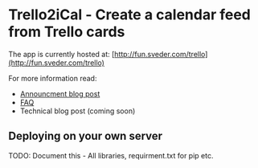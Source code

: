 Trello2iCal - Create a calendar feed from Trello cards
=============

The app is currently hosted at:
[http://fun.sveder.com/trello](http://fun.sveder.com/trello)

For more information read:
* [Announcment blog post](http://sveder.com/blog/announcing-a-trello-to-ical-feed-web-application/)
* [FAQ](http://fun.sveder.com/trello/faq)
* Technical blog post (coming soon)

Deploying on your own server
------------

TODO: Document this - All libraries, requirment.txt for pip etc.
